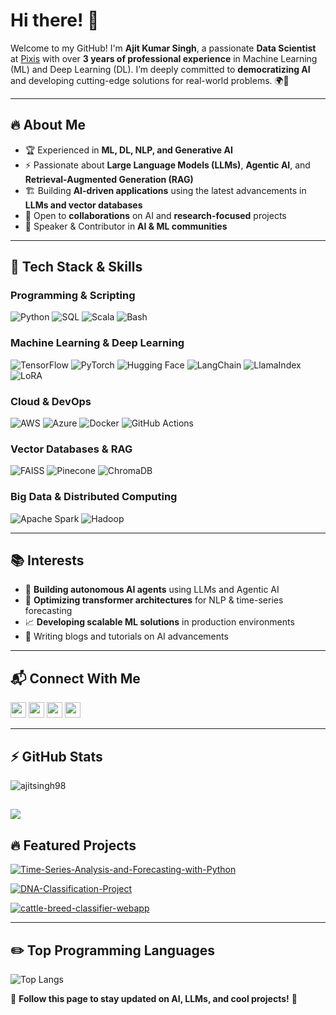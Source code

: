 # Hi there! 👋

Welcome to my GitHub! I'm **Ajit Kumar Singh**, a passionate **Data Scientist** at [Pixis](https://www.pixis.ai/) with over **3 years of professional experience** in Machine Learning (ML) and Deep Learning (DL). I’m deeply committed to **democratizing AI** and developing cutting-edge solutions for real-world problems. 🌍🚀

---

## 🔥 About Me
- 🏆 Experienced in **ML, DL, NLP, and Generative AI**
- ⚡ Passionate about **Large Language Models (LLMs)**, **Agentic AI**, and **Retrieval-Augmented Generation (RAG)**
- 🏗️ Building **AI-driven applications** using the latest advancements in **LLMs and vector databases**
- 🎯 Open to **collaborations** on AI and **research-focused** projects
- 📢 Speaker & Contributor in **AI & ML communities**

---

## 🚀 Tech Stack & Skills

### **Programming & Scripting**
![Python](https://img.shields.io/badge/Python-blue?style=for-the-badge&logo=python&logoColor=white)
![SQL](https://img.shields.io/badge/SQL-orange?style=for-the-badge&logo=sqlite&logoColor=white)
![Scala](https://img.shields.io/badge/Scala-red?style=for-the-badge&logo=scala&logoColor=white)
![Bash](https://img.shields.io/badge/Bash-000000?style=for-the-badge&logo=gnubash&logoColor=white)

### **Machine Learning & Deep Learning**
![TensorFlow](https://img.shields.io/badge/TensorFlow-FF6F00?style=for-the-badge&logo=TensorFlow&logoColor=white)
![PyTorch](https://img.shields.io/badge/PyTorch-EE4C2C?style=for-the-badge&logo=PyTorch&logoColor=white)
![Hugging Face](https://img.shields.io/badge/HuggingFace-yellow?style=for-the-badge&logo=huggingface&logoColor=white)
![LangChain](https://img.shields.io/badge/LangChain-brightgreen?style=for-the-badge)
![LlamaIndex](https://img.shields.io/badge/LlamaIndex-darkblue?style=for-the-badge)
![LoRA](https://img.shields.io/badge/LoRA-red?style=for-the-badge)

### **Cloud & DevOps**
![AWS](https://img.shields.io/badge/AWS-232F3E?style=for-the-badge&logo=amazonaws&logoColor=white)
![Azure](https://img.shields.io/badge/Azure-0078D4?style=for-the-badge&logo=microsoftazure&logoColor=white)
![Docker](https://img.shields.io/badge/Docker-2496ED?style=for-the-badge&logo=docker&logoColor=white)
![GitHub Actions](https://img.shields.io/badge/GitHub_Actions-2088FF?style=for-the-badge&logo=githubactions&logoColor=white)

### **Vector Databases & RAG**
![FAISS](https://img.shields.io/badge/FAISS-blue?style=for-the-badge)
![Pinecone](https://img.shields.io/badge/Pinecone-green?style=for-the-badge)
![ChromaDB](https://img.shields.io/badge/ChromaDB-lightblue?style=for-the-badge)

### **Big Data & Distributed Computing**
![Apache Spark](https://img.shields.io/badge/Spark-FDEE21?style=for-the-badge&logo=apachespark&logoColor=black)
![Hadoop](https://img.shields.io/badge/Hadoop-66CCFF?style=for-the-badge&logo=apachehadoop&logoColor=black)

---

## 📚 Interests
- 🤖 **Building autonomous AI agents** using LLMs and Agentic AI
- 🧠 **Optimizing transformer architectures** for NLP & time-series forecasting
- 📈 **Developing scalable ML solutions** in production environments
- 📝 Writing blogs and tutorials on AI advancements

---

## 📬 Connect With Me

<p>
<a href="https://ajitsingh98.github.io/" target="_blank"><img src="https://img.shields.io/badge/portfolio-%230077B5.svg?&style=for-the-badge&logo=portfolio&logoColor=red" height=25></a>
<a href="https://www.twitter.com/bayesian_walker"><img src="https://img.shields.io/badge/twitter-%231DA1F2.svg?&style=for-the-badge&logo=twitter&logoColor=white" height=25></a>
<a href="https://www.linkedin.com/in/sajit9285"><img src="https://img.shields.io/badge/linkedin-%230077B5.svg?&style=for-the-badge&logo=linkedin&logoColor=white" height=25></a>
<a href="https://medium.com/@sajit9285"><img src="https://img.shields.io/badge/medium-%23E4405F.svg?&style=for-the-badge&logo=medium&logoColor=white" height=25></a>
</p>

---

## ⚡ GitHub Stats
<p align="left"> <img src="https://komarev.com/ghpvc/?username=ajitsingh98&label=Profile%20views&color=0e75b6&style=flat" alt="ajitsingh98" /> </p>

![](http://github-profile-summary-cards.vercel.app/api/cards/profile-details?username=ajitsingh98&theme=dracula)
---

## 🔥 Featured Projects
[![Time-Series-Analysis-and-Forecasting-with-Python](https://github-readme-stats.vercel.app/api/pin/?username=ajitsingh98&repo=Time-Series-Analysis-and-Forecasting-with-Python&theme=radical)](https://github.com/ajitsingh98/Time-Series-Analysis-and-Forecasting-with-Python)

[![DNA-Classification-Project](https://github-readme-stats.vercel.app/api/pin/?username=ajitsingh98&repo=DNA-Classification-Project&theme=radical)](https://github.com/ajitsingh98/DNA-Classification-Project)

[![cattle-breed-classifier-webapp](https://github-readme-stats.vercel.app/api/pin/?username=ajitsingh98&repo=cattle-breed-classifier-webapp&theme=radical)](https://github.com/ajitsingh98/cattle-breed-classifier-webapp)

---

## ✏️ Top Programming Languages
![Top Langs](https://github-readme-stats.vercel.app/api/top-langs/?username=ajitsingh98&theme=cobalt&langs_count=10&layout=compact)

👀 **Follow this page to stay updated on AI, LLMs, and cool projects!** 🚀

